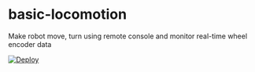 # basic-locomotion
Make robot move, turn using remote console and monitor real-time wheel encoder data

[![Deploy](https://www.oomwoo.com/wp-content/uploads/2018/11/deploy.png)](https://kaia.ai/deploy)
